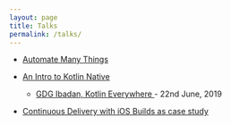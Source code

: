 ```yaml
---
layout: page
title: Talks
permalink: /talks/
---
```


*   [Automate Many Things](https://docs.google.com/presentation/d/e/2PACX-1vQGGs9lmWFwbY6zmOnbQm7rss3QdpzxLg4-SiTb6Mi2bXIlbe5uhkJezK2BGKq7A67yzdtoA4fw2G7N/)

*   [An Intro to Kotlin Native](https://docs.google.com/presentation/d/e/2PACX-1vSxmAyzWPzdvsUbiY8g85eiAh7U4jcbvMBz-oEWb02b81XUv4N_W2i8s9AjOXsdKSFVNSpO4cOHuqFO/)
    *   [GDG Ibadan, Kotlin Everywhere ](https://gdg.community.dev/events/details/google-gdg-ibadan-presents-kotlineverywhere-ibadan/) - 22nd June, 2019
*   [ Continuous Delivery with iOS Builds as case study ](https://ianwhitestone.work/slides/pycon-canada-2018.html)

